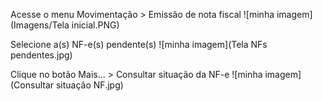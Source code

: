 Acesse o menu Movimentação > Emissão de nota fiscal
![minha imagem](Imagens/Tela inicial.PNG)

Selecione a(s) NF-e(s) pendente(s) 
![minha imagem](Tela NFs pendentes.jpg)

Clique no botão Mais... > Consultar situação da NF-e
![minha imagem](Consultar situação NF.jpg)
